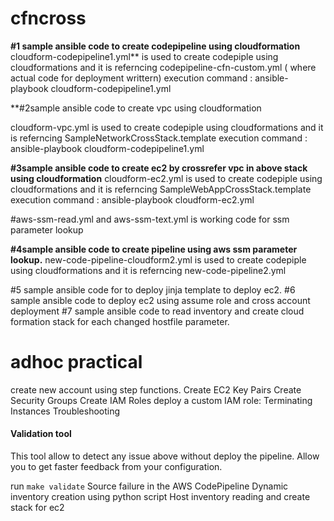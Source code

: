 # cfncross

**#1 sample ansible code to create codepipeline using cloudformation**
cloudform-codepipeline1.yml**  is used to create codepiple using cloudformations and it is referncing  codepipeline-cfn-custom.yml ( where actual code for deployment writtern)
execution command : ansible-playbook cloudform-codepipeline1.yml

**#2sample ansible code to create vpc using cloudformation

cloudform-vpc.yml  is used to create codepiple using cloudformations and it is referncing  SampleNetworkCrossStack.template
execution command : ansible-playbook cloudform-codepipeline1.yml


**#3sample ansible code to create ec2 by crossrefer vpc in above stack using cloudformation**
cloudform-ec2.yml  is used to create codepiple using cloudformations and it is referncing  SampleWebAppCrossStack.template 
execution command : ansible-playbook cloudform-ec2.yml

#aws-ssm-read.yml and aws-ssm-text.yml is working code for ssm parameter lookup

**#4sample ansible code to create pipeline using aws ssm parameter lookup.**
new-code-pipeline-cloudform2.yml is used to create codepiple using cloudformations and it is referncing  new-code-pipeline2.yml 

#5 sample ansible code for to deploy jinja template to deploy ec2.
#6 sample ansible code to deploy ec2 using assume role and cross account deployment
#7 sample ansible code to read inventory and create cloud formation stack for each changed hostfile parameter.
# adhoc practical
create new account using step functions.
Create EC2 Key Pairs
Create Security Groups
Create IAM Roles
deploy a custom IAM role:
Terminating Instances
Troubleshooting 
#### Validation tool

This tool allow to detect any issue above without deploy the pipeline. Allow you to get faster feedback from your configuration.

run `make validate`
Source failure in the AWS CodePipeline
Dynamic inventory creation using python script
Host inventory reading and create stack for ec2
